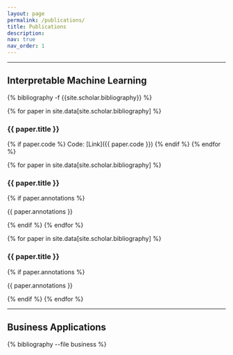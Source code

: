 ```yaml
---
layout: page
permalink: /publications/
title: Publications
description: 
nav: true
nav_order: 1
---
```


---
## Interpretable Machine Learning
<!-- _pages/publications.md -->
<div class="publications">

{% bibliography -f {{site.scholar.bibliography}} %}

</div>

{% for paper in site.data[site.scholar.bibliography] %}
  ### {{ paper.title }}
  {% if paper.code %}
    Code: [Link]({{ paper.code }})
  {% endif %}
{% endfor %}

{% for paper in site.data[site.scholar.bibliography] %}
  ### {{ paper.title }}
  {% if paper.annotations %}
    <p>{{ paper.annotations }}</p>
  {% endif %}
{% endfor %}

{% for paper in site.data[site.scholar.bibliography] %}
  ### {{ paper.title }}
  {% if paper.annotations %}
    <p>{{ paper.annotations }}</p>
  {% endif %}
{% endfor %}


---
## Business Applications
<!-- _pages/publications.md -->
<div class="publications">

{% bibliography --file business %}

</div>
